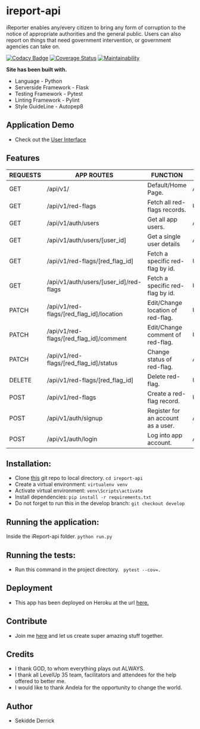 # ireport-api
iReporter enables any/every citizen to bring any form of corruption to the notice of appropriate authorities and the general public. Users can also report on things that need government intervention, or government agencies can take on.


[![Codacy Badge](https://api.codacy.com/project/badge/Grade/a439c5890cce4f94b3b50e53036c014e)](https://www.codacy.com/app/neelxie/ireport-api?utm_source=github.com&amp;utm_medium=referral&amp;utm_content=neelxie/ireport-api&amp;utm_campaign=Badge_Grade)
[![Coverage Status](https://coveralls.io/repos/github/neelxie/ireport-api/badge.svg?branch=ft-deploy)](https://coveralls.io/github/neelxie/ireport-api?branch=ft-deploy)
[![Maintainability](https://api.codeclimate.com/v1/badges/aee377f03ebc940278a0/maintainability)](https://codeclimate.com/github/neelxie/ireport-api/maintainability)

<b> Site has been built with.</b>
*   Language - Python
*   Serverside Framework - Flask
*   Testing Framework - Pytest
*   Linting Framework - Pylint
*   Style GuideLine - Autopep8

## Application Demo 

*   Check out the [User Interface](https://neelxie.github.io/iReport/UI/)

## Features

  | REQUESTS | APP ROUTES | FUNCTION | ROLE 
  |----------|------------|----------|-----
  |  GET | /api/v1/ | Default/Home Page. | All
  |  GET | /api/v1/red-flags | Fetch all red-flags records. | User 
  |  GET | /api/v1/auth/users | Get all app users. | Admin
  |  GET | /api/v1/auth/users/[user_id] | Get a single user details | Admin
  |  GET | /api/v1/red-flags/[red_flag_id] | Fetch a specific red-flag by id. | User
  |  GET | /api/v1/auth/users/[user_id]/red-flags | Fetch a specific red-flag by id. | User
  |  PATCH | /api/v1/red-flags/[red_flag_id]/location | Edit/Change location of red-flag. | User
  |  PATCH | /api/v1/red-flags/[red_flag_id]/comment | Edit/Change comment of red-flag. | User
  |  PATCH | /api/v1/red-flags/[red_flag_id]/status | Change status of red-flag. | Admin
  |  DELETE | /api/v1/red-flags/[red_flag_id] | Delete red-flag. | User
  |  POST | /api/v1/red-flags | Create a red-flag record. | User
  |  POST | /api/v1/auth/signup | Register for an account as a user. | All
  |  POST | /api/v1/auth/login | Log into app account. | All

## Installation:

*  Clone [this](https://github.com/neelxie/ireport-api.git) git repo to local directory.
``` cd ireport-api ```
*  Create a virtual environment:
``` virtualenv venv ```
*  Activate virtual environment:
``` venv\Scripts\activate ```
*  Install dependencies:
``` pip install -r requirements.txt ```
*  Do not forget to run this in the develop branch:
``` git checkout develop ```

## Running the application:

Inside the iReport-api folder.
``` python run.py ```

## Running the tests:

*  Run this command in the project directory.
``` pytest --cov=.```

## Deployment

*  This app has been deployed on Heroku at the url [here.](https://ireporta.herokuapp.com/api/v1/)

## Contribute

*  Join me [here](https://github.com/neelxie/ireport-api/tree/develop) and let us create super amazing stuff together.

## Credits

*  I thank GOD, to whom everything plays out ALWAYS.
*  I thank all LevelUp 35 team, facilitators and attendees
   for the help offered to better me.
*  I would like to thank Andela for the opportunity to change the world.

## Author

*  Sekidde Derrick